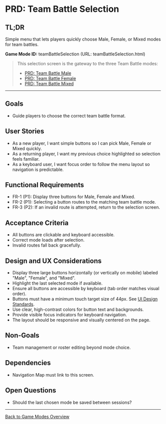 # PRD: Team Battle Selection

## TL;DR

Simple menu that lets players quickly choose Male, Female, or Mixed modes for team battles.

**Game Mode ID:** teamBattleSelection (URL: teamBattleSelection.html)

> This selection screen is the gateway to the three Team Battle modes:
>
> - [PRD: Team Battle Male](prdTeamBattleMale.md)
> - [PRD: Team Battle Female](prdTeamBattleFemale.md)
> - [PRD: Team Battle Mixed](prdTeamBattleMixed.md)

---

## Goals

- Guide players to choose the correct team battle format.

## User Stories

- As a new player, I want simple buttons so I can pick Male, Female or Mixed quickly.
- As a returning player, I want my previous choice highlighted so selection feels familiar.
- As a keyboard user, I want focus order to follow the menu layout so navigation is predictable.

## Functional Requirements

- FR-1 (P1): Display three buttons for Male, Female and Mixed.
- FR-2 (P1): Selecting a button routes to the matching team battle mode.
- FR-3 (P2): If an invalid route is attempted, return to the selection screen.

## Acceptance Criteria

- All buttons are clickable and keyboard accessible.
- Correct mode loads after selection.
- Invalid routes fall back gracefully.

## Design and UX Considerations

- Display three large buttons horizontally (or vertically on mobile) labeled "Male", "Female", and "Mixed".
- Highlight the last selected mode if available.
- Ensure all buttons are accessible by keyboard (tab order matches visual order).
- Buttons must have a minimum touch target size of 44px. See [UI Design Standards](../codeStandards/codeUIDesignStandards.md#9-accessibility--responsiveness).
- Use clear, high-contrast colors for button text and backgrounds.
- Provide visible focus indicators for keyboard navigation.
- The layout should be responsive and visually centered on the page.

## Non-Goals

- Team management or roster editing beyond mode choice.

## Dependencies

- Navigation Map must link to this screen.

## Open Questions

- Should the last chosen mode be saved between sessions?

---

[Back to Game Modes Overview](prdGameModes.md)
